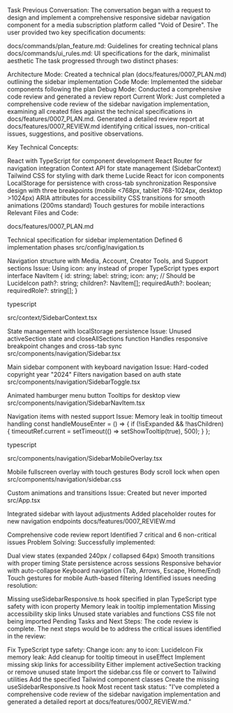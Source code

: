 Task
Previous Conversation:
The conversation began with a request to design and implement a comprehensive responsive sidebar navigation component for a media subscription platform called "Void of Desire". The user provided two key specification documents:

docs/commands/plan_feature.md: Guidelines for creating technical plans
docs/commands/ui_rules.md: UI specifications for the dark, minimalist aesthetic
The task progressed through two distinct phases:

Architecture Mode: Created a technical plan (docs/features/0007_PLAN.md) outlining the sidebar implementation
Code Mode: Implemented the sidebar components following the plan
Debug Mode: Conducted a comprehensive code review and generated a review report
Current Work:
Just completed a comprehensive code review of the sidebar navigation implementation, examining all created files against the technical specifications in docs/features/0007_PLAN.md. Generated a detailed review report at docs/features/0007_REVIEW.md identifying critical issues, non-critical issues, suggestions, and positive observations.

Key Technical Concepts:

React with TypeScript for component development
React Router for navigation integration
Context API for state management (SidebarContext)
Tailwind CSS for styling with dark theme
Lucide React for icon components
LocalStorage for persistence with cross-tab synchronization
Responsive design with three breakpoints (mobile <768px, tablet 768-1024px, desktop >1024px)
ARIA attributes for accessibility
CSS transitions for smooth animations (200ms standard)
Touch gestures for mobile interactions
Relevant Files and Code:

docs/features/0007_PLAN.md

Technical specification for sidebar implementation
Defined 6 implementation phases
src/config/navigation.ts

Navigation structure with Media, Account, Creator Tools, and Support sections
Issue: Using icon: any instead of proper TypeScript types
export interface NavItem {
  id: string;
  label: string;
  icon: any; // Should be LucideIcon
  path?: string;
  children?: NavItem[];
  requiredAuth?: boolean;
  requiredRole?: string[];
}

typescript


src/context/SidebarContext.tsx

State management with localStorage persistence
Issue: Unused activeSection state and closeAllSections function
Handles responsive breakpoint changes and cross-tab sync
src/components/navigation/Sidebar.tsx

Main sidebar component with keyboard navigation
Issue: Hard-coded copyright year "2024"
Filters navigation based on auth state
src/components/navigation/SidebarToggle.tsx

Animated hamburger menu button
Tooltips for desktop view
src/components/navigation/SidebarNavItem.tsx

Navigation items with nested support
Issue: Memory leak in tooltip timeout handling
const handleMouseEnter = () => {
  if (!isExpanded && !hasChildren) {
    timeoutRef.current = setTimeout(() => setShowTooltip(true), 500);
  }
};

typescript


src/components/navigation/SidebarMobileOverlay.tsx

Mobile fullscreen overlay with touch gestures
Body scroll lock when open
src/components/navigation/sidebar.css

Custom animations and transitions
Issue: Created but never imported
src/App.tsx

Integrated sidebar with layout adjustments
Added placeholder routes for new navigation endpoints
docs/features/0007_REVIEW.md

Comprehensive code review report
Identified 7 critical and 6 non-critical issues
Problem Solving:
Successfully implemented:

Dual view states (expanded 240px / collapsed 64px)
Smooth transitions with proper timing
State persistence across sessions
Responsive behavior with auto-collapse
Keyboard navigation (Tab, Arrows, Escape, Home/End)
Touch gestures for mobile
Auth-based filtering
Identified issues needing resolution:

Missing useSidebarResponsive.ts hook specified in plan
TypeScript type safety with icon property
Memory leak in tooltip implementation
Missing accessibility skip links
Unused state variables and functions
CSS file not being imported
Pending Tasks and Next Steps:
The code review is complete. The next steps would be to address the critical issues identified in the review:

Fix TypeScript type safety: Change icon: any to icon: LucideIcon
Fix memory leak: Add cleanup for tooltip timeout in useEffect
Implement missing skip links for accessibility
Either implement activeSection tracking or remove unused state
Import the sidebar.css file or convert to Tailwind utilities
Add the specified Tailwind component classes
Create the missing useSidebarResponsive.ts hook
Most recent task status: "I've completed a comprehensive code review of the sidebar navigation implementation and generated a detailed report at docs/features/0007_REVIEW.md."